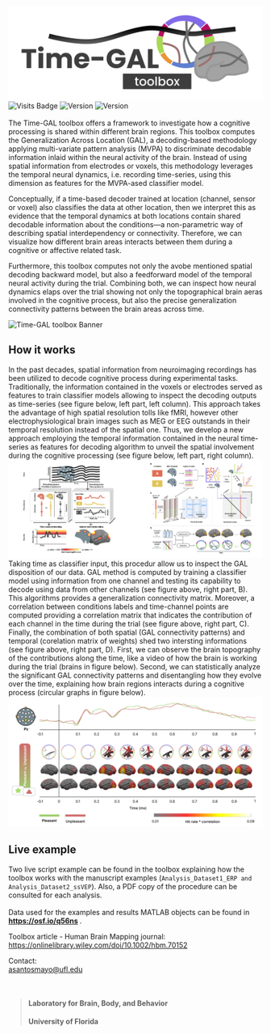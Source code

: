 ![Time-GAL toolbox Banner](pictures/TGAL_banner.png)
![Visits Badge](https://badges.pufler.dev/visits/csea-lab/time-GAL?style=for-the-badge)
<img alt="Version" src="https://img.shields.io/badge/Version-1.0.0-blue?style=for-the-badge">
<img alt="Version" src="https://img.shields.io/badge/Language-MATLAB-orange?style=for-the-badge">
<br>
<br>
The Time-GAL toolbox offers a framework to investigate how a  cognitive  processing is shared within different brain regions. This toolbox computes the Generalization Across Location (GAL), a decoding-based methodology applying multi-variate pattern analysis (MVPA) to discriminate decodable information inlaid within the neural activity of the brain. Instead of using spatial information from electrodes or voxels, this methodology leverages the temporal neural dynamics, i.e. recording time-series, using this dimension as features for the MVPA-ased classifier model.

Conceptually, if a time-based decoder trained at location (channel, sensor or voxel) also classifies the data at other location, then we interpret this as evidence that the temporal dynamics at both locations contain shared decodable information about the conditions—a non-parametric way of describing spatial interdependency or connectivity. Therefore, we can visualize how different brain areas interacts between them during a cognitive or affective related task.

Furthermore, this toolbox computes not only the avobe mentioned spatial decoding backward model, but also a feedforward model of the temporal neural activity during the trial. Combining both, we can inspect how neural dynamics elaps over the trial showing not only the topographical brain aeras involved in the cognitive process, but also the precise generalization connectivity patterns between the brain areas across time.

![Time-GAL toolbox Banner](pictures/videoTimedGAL.gif)

## How it works

In the past decades, spatial information from neuroimaging recordings has been utilized to decode cognitive process during experimental tasks. Traditionally, the information contained in the voxels or electrodes served as features to train classifier models allowing to inspect the decoding outputs as time-series (see figure below, left part, left column). This approach takes the advantage of high spatial resolution tolls like fMRI, however other electrophysiological brain images such as MEG or EEG outstands in their temporal resolution instead of the spatial one. Thus, we develop a new approach employing the temporal information contained in the neural time-series as features for decoding algorithm to unveil the spatial involvement during the cognitive processing (see figure below, left part, right column).
![Time-GAL toolbox Banner](pictures/methodology.png)
Taking time as classifier input, this procedur allow us to inspect the GAL disposition of our data. GAL method is computed by training a classifier model using information from one channel and testing its capability to decode using data from other channels (see figure above, right part, B). This algorithms provides a generalization connectivity matrix. Moreover, a correlation between conditions labels and time-channel points are computed providing a correlation matrix that indicates the contribution of each channel in the time during the trial (see figure above, right part, C). Finally, the combination of both spatial (GAL connectivity patterns) and temporal (corelation matrix of weights) shed two intersting informations (see figure above, right part, D). First, we can observe the brain topography of the contributions along the time, like a video of how the brain is working during the trial (brains in figure below). Second, we can statistically analyze the significant GAL connectivity patterns and disentangling how they evolve over the time, explaining how brain regions interacts during a cognitive process (circular graphs in figure below).
![Time-GAL toolbox Banner](pictures/timeGALexample.png)

## Live example

Two live script example can be found in the toolbox explaining how the toolbox works with the manuscript examples (``` Analysis_Dataset1_ERP and  Analysis_Dataset2_ssVEP ```). Also, a PDF copy of the procedure can be consulted for each analysis. 
<br><br>
Data used for the examples and results MATLAB objects can be found in <b> https://osf.io/q56ns </b>.

Toolbox article - Human Brain Mapping journal: <br>
https://onlinelibrary.wiley.com/doi/10.1002/hbm.70152

Contact: <br>
asantosmayo@ufl.edu 


<b><br>

> #### Laboratory for Brain, Body, and Behavior
> University of Florida

